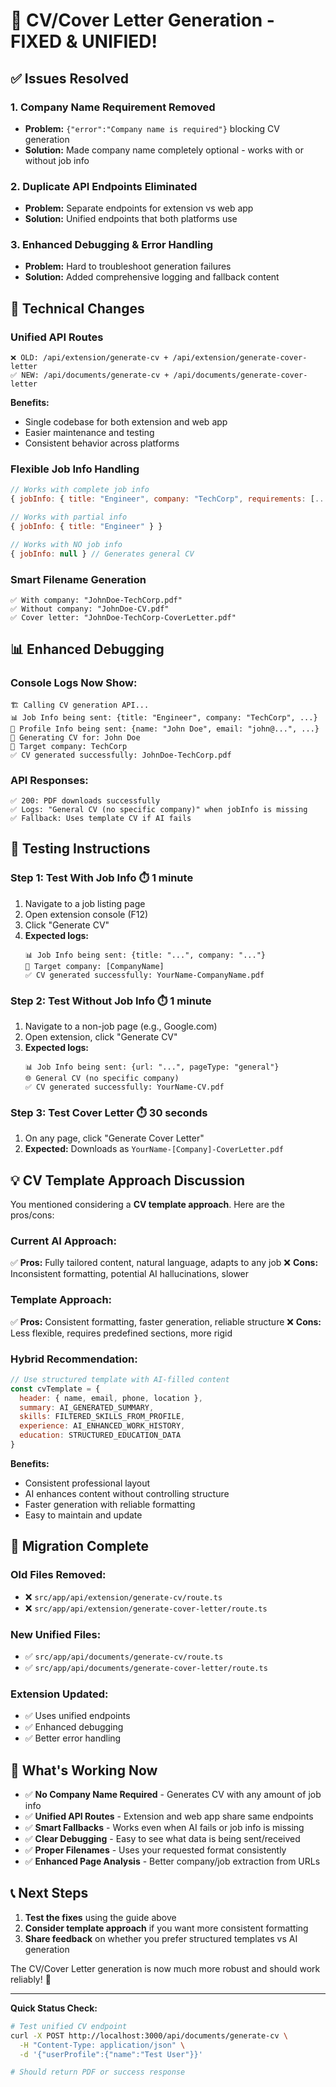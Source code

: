 # 🔧 CV/Cover Letter Generation - FIXED & UNIFIED!

## ✅ Issues Resolved

### **1. Company Name Requirement Removed**
- **Problem:** `{"error":"Company name is required"}` blocking CV generation
- **Solution:** Made company name completely optional - works with or without job info

### **2. Duplicate API Endpoints Eliminated**
- **Problem:** Separate endpoints for extension vs web app
- **Solution:** Unified endpoints that both platforms use

### **3. Enhanced Debugging & Error Handling**
- **Problem:** Hard to troubleshoot generation failures
- **Solution:** Added comprehensive logging and fallback content

## 🔧 Technical Changes

### **Unified API Routes**
```
❌ OLD: /api/extension/generate-cv + /api/extension/generate-cover-letter
✅ NEW: /api/documents/generate-cv + /api/documents/generate-cover-letter
```

**Benefits:**
- Single codebase for both extension and web app
- Easier maintenance and testing
- Consistent behavior across platforms

### **Flexible Job Info Handling**
```javascript
// Works with complete job info
{ jobInfo: { title: "Engineer", company: "TechCorp", requirements: [...] } }

// Works with partial info
{ jobInfo: { title: "Engineer" } }

// Works with NO job info
{ jobInfo: null } // Generates general CV
```

### **Smart Filename Generation**
```
✅ With company: "JohnDoe-TechCorp.pdf"
✅ Without company: "JohnDoe-CV.pdf"
✅ Cover letter: "JohnDoe-TechCorp-CoverLetter.pdf"
```

## 📊 Enhanced Debugging

### **Console Logs Now Show:**
```
🏗️ Calling CV generation API...
📊 Job Info being sent: {title: "Engineer", company: "TechCorp", ...}
👤 Profile Info being sent: {name: "John Doe", email: "john@...", ...}
📄 Generating CV for: John Doe
🏢 Target company: TechCorp
✅ CV generated successfully: JohnDoe-TechCorp.pdf
```

### **API Responses:**
```
✅ 200: PDF downloads successfully
✅ Logs: "General CV (no specific company)" when jobInfo is missing
✅ Fallback: Uses template CV if AI fails
```

## 🧪 Testing Instructions

### **Step 1: Test With Job Info** ⏱️ 1 minute
1. Navigate to a job listing page
2. Open extension console (F12)
3. Click "Generate CV"
4. **Expected logs:**
   ```
   📊 Job Info being sent: {title: "...", company: "..."}
   🏢 Target company: [CompanyName]
   ✅ CV generated successfully: YourName-CompanyName.pdf
   ```

### **Step 2: Test Without Job Info** ⏱️ 1 minute  
1. Navigate to a non-job page (e.g., Google.com)
2. Open extension, click "Generate CV"
3. **Expected logs:**
   ```
   📊 Job Info being sent: {url: "...", pageType: "general"}
   🌐 General CV (no specific company)  
   ✅ CV generated successfully: YourName-CV.pdf
   ```

### **Step 3: Test Cover Letter** ⏱️ 30 seconds
1. On any page, click "Generate Cover Letter"
2. **Expected:** Downloads as `YourName-[Company]-CoverLetter.pdf`

## 💡 CV Template Approach Discussion

You mentioned considering a **CV template approach**. Here are the pros/cons:

### **Current AI Approach:**
✅ **Pros:** Fully tailored content, natural language, adapts to any job
❌ **Cons:** Inconsistent formatting, potential AI hallucinations, slower

### **Template Approach:**
✅ **Pros:** Consistent formatting, faster generation, reliable structure
❌ **Cons:** Less flexible, requires predefined sections, more rigid

### **Hybrid Recommendation:**
```javascript
// Use structured template with AI-filled content
const cvTemplate = {
  header: { name, email, phone, location },
  summary: AI_GENERATED_SUMMARY,
  skills: FILTERED_SKILLS_FROM_PROFILE,
  experience: AI_ENHANCED_WORK_HISTORY,
  education: STRUCTURED_EDUCATION_DATA
}
```

**Benefits:**
- Consistent professional layout
- AI enhances content without controlling structure
- Faster generation with reliable formatting
- Easy to maintain and update

## 🔄 Migration Complete

### **Old Files Removed:**
- ❌ `src/app/api/extension/generate-cv/route.ts`
- ❌ `src/app/api/extension/generate-cover-letter/route.ts`

### **New Unified Files:**
- ✅ `src/app/api/documents/generate-cv/route.ts`
- ✅ `src/app/api/documents/generate-cover-letter/route.ts`

### **Extension Updated:**
- ✅ Uses unified endpoints
- ✅ Enhanced debugging
- ✅ Better error handling

## 🚀 What's Working Now

- ✅ **No Company Name Required** - Generates CV with any amount of job info
- ✅ **Unified API Routes** - Extension and web app share same endpoints
- ✅ **Smart Fallbacks** - Works even when AI fails or job info is missing  
- ✅ **Clear Debugging** - Easy to see what data is being sent/received
- ✅ **Proper Filenames** - Uses your requested format consistently
- ✅ **Enhanced Page Analysis** - Better company/job extraction from URLs

## 📞 Next Steps

1. **Test the fixes** using the guide above
2. **Consider template approach** if you want more consistent formatting
3. **Share feedback** on whether you prefer structured templates vs AI generation

The CV/Cover Letter generation is now much more robust and should work reliably! 🎉

---

**Quick Status Check:**
```bash
# Test unified CV endpoint
curl -X POST http://localhost:3000/api/documents/generate-cv \
  -H "Content-Type: application/json" \
  -d '{"userProfile":{"name":"Test User"}}'

# Should return PDF or success response
``` 